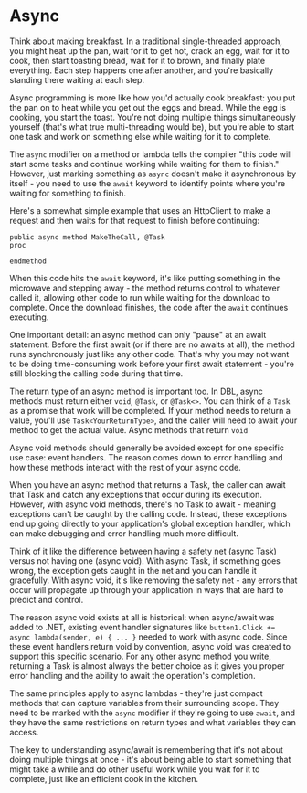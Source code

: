 # Async
Think about making breakfast. In a traditional single-threaded approach, you might heat up the pan, wait for it to get hot, crack an egg, wait for it to cook, then start toasting bread, wait for it to brown, and finally plate everything. Each step happens one after another, and you're basically standing there waiting at each step.

Async programming is more like how you'd actually cook breakfast: you put the pan on to heat while you get out the eggs and bread. While the egg is cooking, you start the toast. You're not doing multiple things simultaneously yourself (that's what true multi-threading would be), but you're able to start one task and work on something else while waiting for it to complete.

The `async` modifier on a method or lambda tells the compiler "this code will start some tasks and continue working while waiting for them to finish." However, just marking something as `async` doesn't make it asynchronous by itself - you need to use the `await` keyword to identify points where you're waiting for something to finish.

Here's a somewhat simple example that uses an HttpClient to make a request and then waits for that request to finish before continuing:
```dbl
public async method MakeTheCall, @Task
proc
    
endmethod
```

When this code hits the `await` keyword, it's like putting something in the microwave and stepping away - the method returns control to whatever called it, allowing other code to run while waiting for the download to complete. Once the download finishes, the code after the `await` continues executing.

One important detail: an async method can only "pause" at an await statement. Before the first await (or if there are no awaits at all), the method runs synchronously just like any other code. That's why you may not want to be doing time-consuming work before your first await statement - you're still blocking the calling code during that time.

The return type of an async method is important too. In DBL, async methods must return either `void`, `@Task`, or `@Task<>`. You can think of a `Task` as a promise that work will be completed. If your method needs to return a value, you'll use `Task<YourReturnType>`, and the caller will need to await your method to get the actual value. Async methods that return `void` 

Async void methods should generally be avoided except for one specific use case: event handlers. The reason comes down to error handling and how these methods interact with the rest of your async code.

When you have an async method that returns a Task, the caller can await that Task and catch any exceptions that occur during its execution. However, with async void methods, there's no Task to await - meaning exceptions can't be caught by the calling code. Instead, these exceptions end up going directly to your application's global exception handler, which can make debugging and error handling much more difficult.

Think of it like the difference between having a safety net (async Task) versus not having one (async void). With async Task, if something goes wrong, the exception gets caught in the net and you can handle it gracefully. With async void, it's like removing the safety net - any errors that occur will propagate up through your application in ways that are hard to predict and control.

The reason async void exists at all is historical: when async/await was added to .NET, existing event handler signatures like `button1.Click += async lambda(sender, e) { ... }` needed to work with async code. Since these event handlers return void by convention, async void was created to support this specific scenario. For any other async method you write, returning a Task is almost always the better choice as it gives you proper error handling and the ability to await the operation's completion.

The same principles apply to async lambdas - they're just compact methods that can capture variables from their surrounding scope. They need to be marked with the `async` modifier if they're going to use `await`, and they have the same restrictions on return types and what variables they can access.

The key to understanding async/await is remembering that it's not about doing multiple things at once - it's about being able to start something that might take a while and do other useful work while you wait for it to complete, just like an efficient cook in the kitchen.